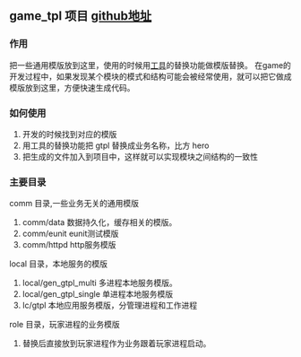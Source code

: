 ## game_tpl 项目 [github地址](https://github.com/yinye1024/gfrw/tree/main/proj/game_tpl)
### 作用
把一些通用模版放到这里，使用的时候用[工具](https://github.com/yinye1024/yyedt)的替换功能做模版替换。
在game的开发过程中，如果发现某个模块的模式和结构可能会被经常使用，就可以把它做成模版放到这里，方便快速生成代码。


### 如何使用
1. 开发的时候找到对应的模版
2. 用工具的替换功能把 gtpl 替换成业务名称，比方 hero
3. 把生成的文件加入到项目中，这样就可以实现模块之间结构的一致性

### 主要目录

comm 目录,一些业务无关的通用模版
1. comm/data 数据持久化，缓存相关的模版。
2. comm/eunit eunit测试模版
3. comm/httpd http服务模版


local 目录，本地服务的模版
1. local/gen_gtpl_multi 多进程本地服务模版。
2. local/gen_gtpl_single 单进程本地服务模版
3. lc/gtpl 本地应用服务模版，分管理进程和工作进程


role 目录，玩家进程的业务模版
1. 替换后直接放到玩家进程作为业务跟着玩家进程启动。

 